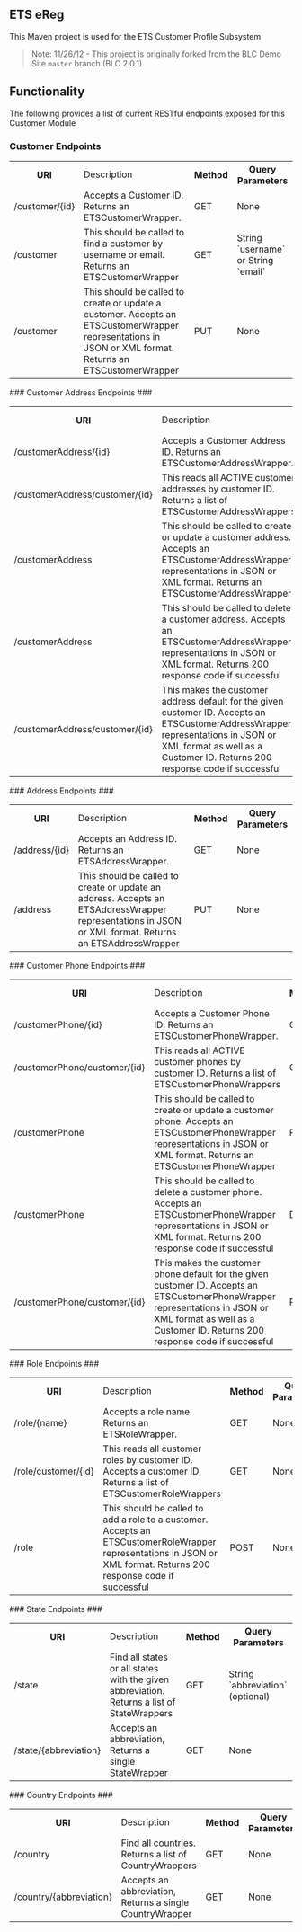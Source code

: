 ## ETS eReg

This Maven project is used for the ETS Customer Profile Subsystem

> Note: 11/26/12 - This project is originally forked from the BLC Demo Site `master` branch (BLC 2.0.1)

## Functionality ##
The following provides a list of current RESTful endpoints exposed for this Customer Module
### Customer Endpoints ###
<table>
  <tr>
    <th>URI</th><td>Description</td><th>Method</th><th>Query Parameters</th>
  </tr>
  <tr>
    <td>/customer/{id}</td>
    <td>Accepts a Customer ID. Returns an ETSCustomerWrapper.</td>
    <td>GET</td>
    <td>None</td>
  </tr>
  <tr>
    <td>/customer</td>
    <td>This should be called to find a customer by username or email. Returns an ETSCustomerWrapper</td>
    <td>GET</td>
    <td>String `username` or String `email`</td>
  </tr>
  <tr>
    <td>/customer</td>
    <td>This should be called to create or update a customer. Accepts an ETSCustomerWrapper representations in JSON or XML format. Returns an ETSCustomerWrapper</td>
    <td>PUT</td>
    <td>None</td>
  </tr>
</table>
### Customer Address Endpoints ###
<table>
  <tr>
    <th>URI</th><td>Description</td><th>Method</th><th>Query Parameters</th>
  </tr>
  <tr>
    <td>/customerAddress/{id}</td>
    <td>Accepts a Customer Address ID. Returns an ETSCustomerAddressWrapper.</td>
    <td>GET</td>
    <td>None</td>
  </tr>
  <tr>
    <td>/customerAddress/customer/{id}</td>
    <td>This reads all ACTIVE customer addresses by customer ID. Returns a list of ETSCustomerAddressWrappers</td>
    <td>GET</td>
    <td>None</td>
  </tr>
  <tr>
    <td>/customerAddress</td>
    <td>This should be called to create or update a customer address. Accepts an ETSCustomerAddressWrapper representations in JSON or XML format. Returns an ETSCustomerAddressWrapper</td>
    <td>PUT</td>
    <td>None</td>
  </tr>
  <tr>
    <td>/customerAddress</td>
    <td>This should be called to delete a customer address. Accepts an ETSCustomerAddressWrapper representations in JSON or XML format. Returns 200 response code if successful</td>
    <td>DELETE</td>
    <td>None</td>
  </tr>
  <tr>
    <td>/customerAddress/customer/{id}</td>
    <td>This makes the customer address default for the given customer ID. Accepts an ETSCustomerAddressWrapper representations in JSON or XML format as well as a Customer ID. Returns 200 response code if successful</td>
    <td>POST</td>
    <td>None</td>
  </tr>
</table>
### Address Endpoints ###
<table>
  <tr>
    <th>URI</th><td>Description</td><th>Method</th><th>Query Parameters</th>
  </tr>
  <tr>
    <td>/address/{id}</td>
    <td>Accepts an Address ID. Returns an ETSAddressWrapper.</td>
    <td>GET</td>
    <td>None</td>
  </tr>
  <tr>
    <td>/address</td>
    <td>This should be called to create or update an address. Accepts an ETSAddressWrapper representations in JSON or XML format. Returns an ETSAddressWrapper</td>
    <td>PUT</td>
    <td>None</td>
  </tr>
</table>
### Customer Phone Endpoints ###
<table>
  <tr>
    <th>URI</th><td>Description</td><th>Method</th><th>Query Parameters</th>
  </tr>
  <tr>
    <td>/customerPhone/{id}</td>
    <td>Accepts a Customer Phone ID. Returns an ETSCustomerPhoneWrapper.</td>
    <td>GET</td>
    <td>None</td>
  </tr>
  <tr>
    <td>/customerPhone/customer/{id}</td>
    <td>This reads all ACTIVE customer phones by customer ID. Returns a list of ETSCustomerPhoneWrappers</td>
    <td>GET</td>
    <td>None</td>
  </tr>
  <tr>
    <td>/customerPhone</td>
    <td>This should be called to create or update a customer phone. Accepts an ETSCustomerPhoneWrapper representations in JSON or XML format. Returns an ETSCustomerPhoneWrapper</td>
    <td>PUT</td>
    <td>None</td>
  </tr>
  <tr>
    <td>/customerPhone</td>
    <td>This should be called to delete a customer phone. Accepts an ETSCustomerPhoneWrapper representations in JSON or XML format. Returns 200 response code if successful</td>
    <td>DELETE</td>
    <td>None</td>
  </tr>
  <tr>
    <td>/customerPhone/customer/{id}</td>
    <td>This makes the customer phone default for the given customer ID. Accepts an ETSCustomerPhoneWrapper representations in JSON or XML format as well as a Customer ID. Returns 200 response code if successful</td>
    <td>POST</td>
    <td>None</td>
  </tr>
</table>
### Role Endpoints ###
<table>
  <tr>
    <th>URI</th><td>Description</td><th>Method</th><th>Query Parameters</th>
  </tr>
  <tr>
    <td>/role/{name}</td>
    <td>Accepts a role name. Returns an ETSRoleWrapper.</td>
    <td>GET</td>
    <td>None</td>
  </tr>
  <tr>
    <td>/role/customer/{id}</td>
    <td>This reads all customer roles by customer ID. Accepts a customer ID, Returns a list of ETSCustomerRoleWrappers</td>
    <td>GET</td>
    <td>None</td>
  </tr>
  <tr>
    <td>/role</td>
    <td>This should be called to add a role to a customer. Accepts an ETSCustomerRoleWrapper representations in JSON or XML format. Returns 200 response code if successful </td>
    <td>POST</td>
    <td>None</td>
  </tr>
</table>
### State Endpoints ###
<table>
  <tr>
    <th>URI</th><td>Description</td><th>Method</th><th>Query Parameters</th>
  </tr>
  <tr>
    <td>/state</td>
    <td>Find all states or all states with the given abbreviation. Returns a list of StateWrappers</td>
    <td>GET</td>
    <td>String `abbreviation` (optional)</td>
  </tr>
  <tr>
    <td>/state/{abbreviation}</td>
    <td>Accepts an abbreviation, Returns a single StateWrapper</td>
    <td>GET</td>
    <td>None</td>
  </tr>
</table>
### Country Endpoints ###
<table>
  <tr>
    <th>URI</th><td>Description</td><th>Method</th><th>Query Parameters</th>
  </tr>
  <tr>
    <td>/country</td>
    <td>Find all countries. Returns a list of CountryWrappers</td>
    <td>GET</td>
    <td>None</td>
  </tr>
  <tr>
    <td>/country/{abbreviation}</td>
    <td>Accepts an abbreviation, Returns a single CountryWrapper</td>
    <td>GET</td>
    <td>None</td>
  </tr>
</table>